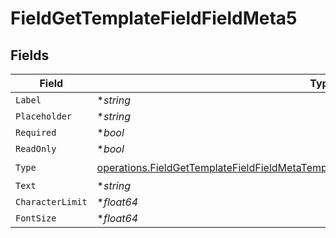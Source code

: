 # FieldGetTemplateFieldFieldMeta5


## Fields

| Field                                                                                                                                                                                            | Type                                                                                                                                                                                             | Required                                                                                                                                                                                         | Description                                                                                                                                                                                      |
| ------------------------------------------------------------------------------------------------------------------------------------------------------------------------------------------------ | ------------------------------------------------------------------------------------------------------------------------------------------------------------------------------------------------ | ------------------------------------------------------------------------------------------------------------------------------------------------------------------------------------------------ | ------------------------------------------------------------------------------------------------------------------------------------------------------------------------------------------------ |
| `Label`                                                                                                                                                                                          | **string*                                                                                                                                                                                        | :heavy_minus_sign:                                                                                                                                                                               | N/A                                                                                                                                                                                              |
| `Placeholder`                                                                                                                                                                                    | **string*                                                                                                                                                                                        | :heavy_minus_sign:                                                                                                                                                                               | N/A                                                                                                                                                                                              |
| `Required`                                                                                                                                                                                       | **bool*                                                                                                                                                                                          | :heavy_minus_sign:                                                                                                                                                                               | N/A                                                                                                                                                                                              |
| `ReadOnly`                                                                                                                                                                                       | **bool*                                                                                                                                                                                          | :heavy_minus_sign:                                                                                                                                                                               | N/A                                                                                                                                                                                              |
| `Type`                                                                                                                                                                                           | [operations.FieldGetTemplateFieldFieldMetaTemplatesFieldsResponse200ApplicationJSONType](../../models/operations/fieldgettemplatefieldfieldmetatemplatesfieldsresponse200applicationjsontype.md) | :heavy_check_mark:                                                                                                                                                                               | N/A                                                                                                                                                                                              |
| `Text`                                                                                                                                                                                           | **string*                                                                                                                                                                                        | :heavy_minus_sign:                                                                                                                                                                               | N/A                                                                                                                                                                                              |
| `CharacterLimit`                                                                                                                                                                                 | **float64*                                                                                                                                                                                       | :heavy_minus_sign:                                                                                                                                                                               | N/A                                                                                                                                                                                              |
| `FontSize`                                                                                                                                                                                       | **float64*                                                                                                                                                                                       | :heavy_minus_sign:                                                                                                                                                                               | N/A                                                                                                                                                                                              |